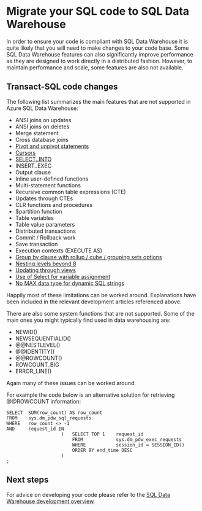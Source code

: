 <properties
   pageTitle="Migrate your SQL code to SQL Data Warehouse | Microsoft Azure"
   description="Tips for migrating your SQL code to Azure SQL Data Warehouse for developing solutions."
   services="sql-data-warehouse"
   documentationCenter="NA"
   authors="jrowlandjones"
   manager="barbkess"
   editor=""/>

<tags
   ms.service="sql-data-warehouse"
   ms.devlang="NA"
   ms.topic="article"
   ms.tgt_pltfrm="NA"
   ms.workload="data-services"
   ms.date="06/22/2015"
   ms.author="JRJ@BigBangData.co.uk;barbkess"/>

# Migrate your SQL code to SQL Data Warehouse

In order to ensure your code is compliant with SQL Data Warehouse it is quite likely that you will need to make changes to your code base. Some SQL Data Warehouse features can also significantly improve performance as they are designed to work directly in a distributed fashion. However, to maintain performance and scale, some features are also not available.

## Transact-SQL code changes

The following list summarizes the main features that are not supported in Azure SQL Data Warehouse:

- ANSI joins on updates
- ANSI joins on deletes
- Merge statement
- Cross database joins
- [Pivot and unpivot statements][]
- [Cursors][]
- [SELECT..INTO][]
- INSERT..EXEC
- Output clause
- Inline user-defined functions
- Multi-statement functions
- Recursive common table expressions (CTE)
- Updates through CTEs
- CLR functions and procedures
- $partition function
- Table variables
- Table value parameters
- Distributed transactions
- Commit / Rollback work
- Save transaction
- Execution contexts (EXECUTE AS)
- [Group by clause with rollup / cube / grouping sets options][]
- [Nesting levels beyond 8][]
- [Updating through views][]
- [Use of Select for variable assignment][]
- [No MAX data type for dynamic SQL strings][]

Happily most of these limitations can be worked around. Explanations have been included in the relevant development articles referenced above.

There are also some system functions that are not supported. Some of the main ones you might typically find used in data warehousing are:

- NEWID()
- NEWSEQUENTIALID()
- @@NESTLEVEL()
- @@IDENTITY()
- @@ROWCOUNT()
- ROWCOUNT_BIG
- ERROR_LINE()

Again many of these issues can be worked around. 

For example the code below is an alternative solution for retrieving @@ROWCOUNT information:
```
SELECT  SUM(row_count) AS row_count 
FROM    sys.dm_pdw_sql_requests 
WHERE   row_count <> -1 
AND     request_id IN 
                    (   SELECT TOP 1    request_id 
                        FROM            sys.dm_pdw_exec_requests 
                        WHERE           session_id = SESSION_ID() 
                        ORDER BY end_time DESC
                    )
;
``` 

## Next steps
For advice on developing your code please refer to the [SQL Data Warehouse development overview][].

<!--Image references-->

<!--Article references-->
[Pivot and unpivot statements]: ./sql-data-warehouse-develop-pivot-unpivot/
[Cursors]: ./sql-data-warehouse-develop-loops/
[SELECT..INTO]: ./sql-data-warehouse-develop-ctas/
[Group by clause with rollup / cube / grouping sets options]: ./sql-data-warehouse-develop-group-by-options/
[Nesting levels beyond 8]: ./sql-data-warehouse-develop-transactions/
[Updating through views]: ./sql-data-warehouse-develop-views/
[Use of Select for variable assignment]: ./sql-data-warehouse-develop-variable-assignment/
[No MAX data type for dynamic SQL strings]: ./sql-data-warehouse-develop-dynamic-sql/

[SQL Data Warehouse development overview]:  ./sql-data-warehouse-overview-develop/


<!--MSDN references-->

<!--Other Web references-->